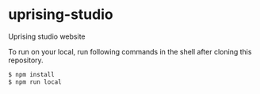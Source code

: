 # uprising-studio
Uprising studio website

To run on your local, run following commands in the shell after cloning this repository.
```sh
$ npm install
$ npm run local
```
